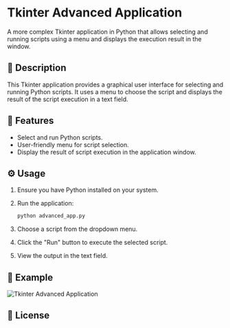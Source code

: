 # Tkinter Advanced Application

A more complex Tkinter application in Python that allows selecting and running scripts using a menu and displays the execution result in the window.

## 📝 Description

This Tkinter application provides a graphical user interface for selecting and running Python scripts. It uses a menu to choose the script and displays the result of the script execution in a text field.

## 🚀 Features

- Select and run Python scripts.
- User-friendly menu for script selection.
- Display the result of script execution in the application window.

## ⚙️ Usage

1. Ensure you have Python installed on your system.
2. Run the application:

    ```bash
    python advanced_app.py
    ```

3. Choose a script from the dropdown menu.
4. Click the "Run" button to execute the selected script.
5. View the output in the text field.

## 📄 Example

![Tkinter Advanced Application](screenshot.png)

## 📜 License

